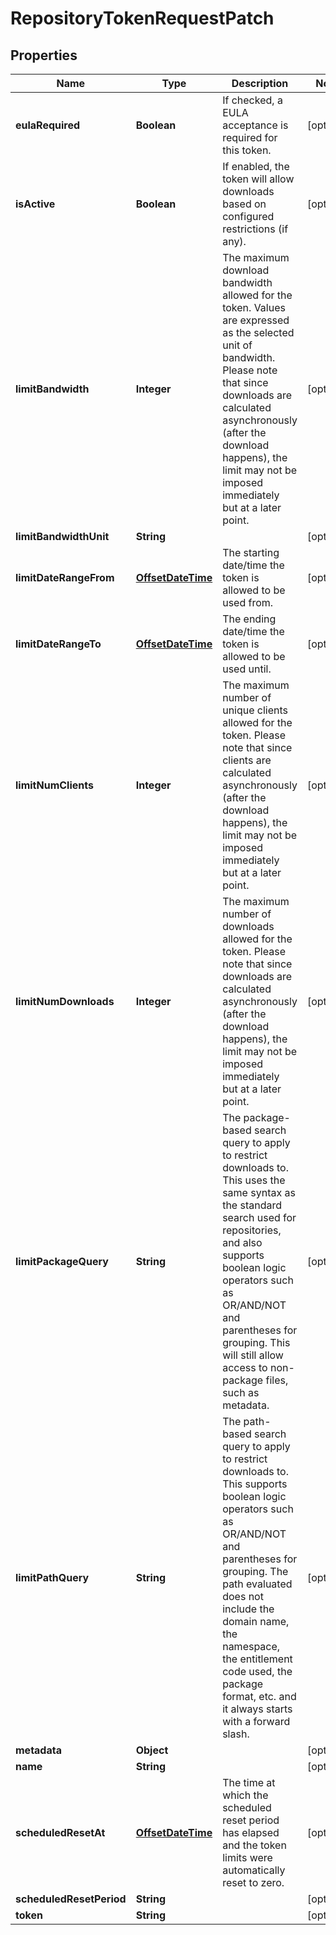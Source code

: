 
# RepositoryTokenRequestPatch

## Properties
Name | Type | Description | Notes
------------ | ------------- | ------------- | -------------
**eulaRequired** | **Boolean** | If checked, a EULA acceptance is required for this token. |  [optional]
**isActive** | **Boolean** | If enabled, the token will allow downloads based on configured restrictions (if any). |  [optional]
**limitBandwidth** | **Integer** | The maximum download bandwidth allowed for the token. Values are expressed as the selected unit of bandwidth. Please note that since downloads are calculated asynchronously (after the download happens), the limit may not be imposed immediately but at a later point.  |  [optional]
**limitBandwidthUnit** | **String** |  |  [optional]
**limitDateRangeFrom** | [**OffsetDateTime**](OffsetDateTime.md) | The starting date/time the token is allowed to be used from. |  [optional]
**limitDateRangeTo** | [**OffsetDateTime**](OffsetDateTime.md) | The ending date/time the token is allowed to be used until. |  [optional]
**limitNumClients** | **Integer** | The maximum number of unique clients allowed for the token. Please note that since clients are calculated asynchronously (after the download happens), the limit may not be imposed immediately but at a later point. |  [optional]
**limitNumDownloads** | **Integer** | The maximum number of downloads allowed for the token. Please note that since downloads are calculated asynchronously (after the download happens), the limit may not be imposed immediately but at a later point. |  [optional]
**limitPackageQuery** | **String** | The package-based search query to apply to restrict downloads to. This uses the same syntax as the standard search used for repositories, and also supports boolean logic operators such as OR/AND/NOT and parentheses for grouping. This will still allow access to non-package files, such as metadata. |  [optional]
**limitPathQuery** | **String** | The path-based search query to apply to restrict downloads to. This supports boolean logic operators such as OR/AND/NOT and parentheses for grouping. The path evaluated does not include the domain name, the namespace, the entitlement code used, the package format, etc. and it always starts with a forward slash. |  [optional]
**metadata** | **Object** |  |  [optional]
**name** | **String** |  |  [optional]
**scheduledResetAt** | [**OffsetDateTime**](OffsetDateTime.md) | The time at which the scheduled reset period has elapsed and the token limits were automatically reset to zero. |  [optional]
**scheduledResetPeriod** | **String** |  |  [optional]
**token** | **String** |  |  [optional]



